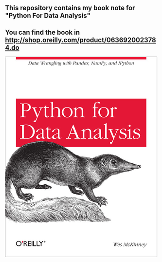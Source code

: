 ## This repository contains my book note for "Python For Data Analysis"

## You can find the book in http://shop.oreilly.com/product/0636920023784.do

![alt text](lrg.jpg "Book Cover")

